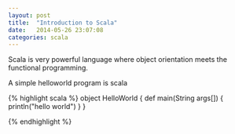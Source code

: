 ```yaml
---
layout: post
title:  "Introduction to Scala"
date:   2014-05-26 23:07:08
categories: scala
---
```


Scala is very powerful language where object orientation meets the functional programming.

A simple helloworld program is scala

{% highlight scala %}
 object HelloWorld {
   def main(String args[]) {
     println("hello world")
   }
 }
 
{% endhighlight %}


